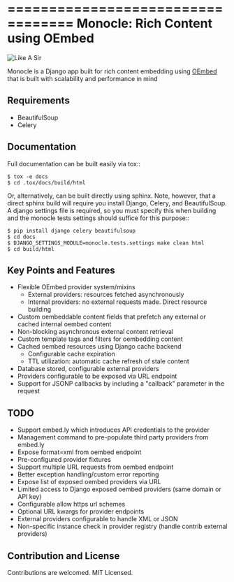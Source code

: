 ==================================
Monocle: Rich Content using OEmbed
==================================

![Like A Sir](http://i.imgur.com/WzjGo.png)

Monocle is a Django app built for rich content embedding using [OEmbed](http://oembed.com)
that is built with scalability and performance in mind


Requirements
------------
- BeautifulSoup
- Celery


Documentation
-------------
Full documentation can be built easily via tox::

    $ tox -e docs
    $ cd .tox/docs/build/html

Or, alternatively, can be built directly using sphinx. Note, however,
that a direct sphinx build will require you install Django, Celery, and BeautifulSoup.
A django settings file is required, so you must specify this when building and the
monocle tests settings should suffice for this purpose::

    $ pip install django celery beautifulsoup
    $ cd docs
    $ DJANGO_SETTINGS_MODULE=monocle.tests.settings make clean html
    $ cd build/html


Key Points and Features
---------------------------
- Flexible OEmbed provider system/mixins
  - External providers: resources fetched asynchronously
  - Internal providers: no external requests made. Direct resource building
- Custom oembeddable content fields that prefetch any external or cached internal oembed content
- Non-blocking asynchronous external content retrieval
- Custom template tags and filters for oembedding content
- Cached oembed resources using Django cache backend
  - Configurable cache expiration
  - TTL utilization: automatic cache refresh of stale content
- Database stored, configurable external providers
- Providers configurable to be exposed via URL endpoint
- Support for JSONP callbacks by including a "callback" parameter in the request


TODO
----
- Support embed.ly which introduces API credentials to the provider
- Management command to pre-populate third party providers from embed.ly
- Expose format=xml from oembed endpoint
- Pre-configured provider fixtures
- Support multiple URL requests from oembed endpoint
- Better exception handling/custom error reporting
- Expose list of exposed oembed providers via URL
- Limited access to Django exposed oembed providers (same domain or API key)
- Configurable allow https url schemes
- Optional URL kwargs for provider endpoints
- External providers configurable to handle XML or JSON
- Non-specific instance check in provider registry (handle contrib external providers)


Contribution and License
------------------------

Contributions are welcomed. MIT Licensed.
